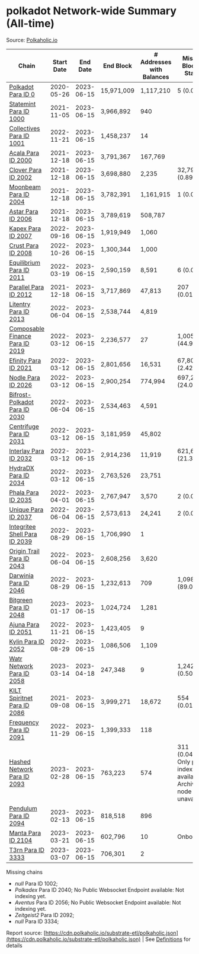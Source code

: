 # polkadot Network-wide Summary (All-time)

Source: [Polkaholic.io](https://polkaholic.io)


| Chain            | Start Date | End Date | End Block | # Addresses with Balances | Missing Blocks / Status |
| ---------------- | ---------- | ---------| --------- | ------------------------- | ----------------------- |
| [Polkadot Para ID 0](/polkadot/0-polkadot) | 2020-05-26 | 2023-06-15 | 15,971,009 |  1,117,210 | 5 (0.00%)  |
| [Statemint Para ID 1000](/polkadot/1000-statemint) | 2021-11-05 | 2023-06-15 | 3,966,892 |  940 |    |
| [Collectives Para ID 1001](/polkadot/1001-collectives) | 2022-11-21 | 2023-06-15 | 1,458,237 |  14 |    |
| [Acala Para ID 2000](/polkadot/2000-acala) | 2021-12-18 | 2023-06-15 | 3,791,367 |  167,769 |    |
| [Clover Para ID 2002](/polkadot/2002-clover) | 2021-12-18 | 2023-06-15 | 3,698,880 |  2,235 | 32,794 (0.89%)  |
| [Moonbeam Para ID 2004](/polkadot/2004-moonbeam) | 2021-12-18 | 2023-06-15 | 3,782,391 |  1,161,915 | 1 (0.00%)  |
| [Astar Para ID 2006](/polkadot/2006-astar) | 2021-12-18 | 2023-06-15 | 3,789,619 |  508,787 |    |
| [Kapex Para ID 2007](/polkadot/2007-kapex) | 2022-09-16 | 2023-06-15 | 1,919,949 |  1,060 |    |
| [Crust Para ID 2008](/polkadot/2008-crust) | 2022-10-26 | 2023-06-15 | 1,300,344 |  1,000 |    |
| [Equilibrium Para ID 2011](/polkadot/2011-equilibrium) | 2022-03-19 | 2023-06-15 | 2,590,159 |  8,591 | 6 (0.00%)  |
| [Parallel Para ID 2012](/polkadot/2012-parallel) | 2021-12-18 | 2023-06-15 | 3,717,869 |  47,813 | 207 (0.01%)  |
| [Litentry Para ID 2013](/polkadot/2013-litentry) | 2022-06-04 | 2023-06-15 | 2,538,744 |  4,819 |    |
| [Composable Finance Para ID 2019](/polkadot/2019-composable) | 2022-03-12 | 2023-06-15 | 2,236,577 |  27 | 1,005,164 (44.94%)  |
| [Efinity Para ID 2021](/polkadot/2021-efinity) | 2022-03-12 | 2023-06-15 | 2,801,656 |  16,531 | 67,803 (2.42%)  |
| [Nodle Para ID 2026](/polkadot/2026-nodle) | 2022-03-12 | 2023-06-15 | 2,900,254 |  774,994 | 697,249 (24.04%)  |
| [Bifrost-Polkadot Para ID 2030](/polkadot/2030-bifrost-dot) | 2022-06-04 | 2023-06-15 | 2,534,463 |  4,591 |    |
| [Centrifuge Para ID 2031](/polkadot/2031-centrifuge) | 2022-03-12 | 2023-06-15 | 3,181,959 |  45,802 |    |
| [Interlay Para ID 2032](/polkadot/2032-interlay) | 2022-03-12 | 2023-06-15 | 2,914,236 |  11,919 | 621,626 (21.33%)  |
| [HydraDX Para ID 2034](/polkadot/2034-hydradx) | 2022-03-12 | 2023-06-15 | 2,763,526 |  23,751 |    |
| [Phala Para ID 2035](/polkadot/2035-phala) | 2022-04-01 | 2023-06-15 | 2,767,947 |  3,570 | 2 (0.00%)  |
| [Unique Para ID 2037](/polkadot/2037-unique) | 2022-06-04 | 2023-06-15 | 2,573,613 |  24,241 | 2 (0.00%)  |
| [Integritee Shell Para ID 2039](/polkadot/2039-integritee-shell) | 2022-08-29 | 2023-06-15 | 1,706,990 |  1 |    |
| [Origin Trail Para ID 2043](/polkadot/2043-origintrail) | 2022-06-04 | 2023-06-15 | 2,608,256 |  3,620 |    |
| [Darwinia Para ID 2046](/polkadot/2046-darwinia) | 2022-08-29 | 2023-06-15 | 1,232,613 |  709 | 1,098,159 (89.09%)  |
| [Bitgreen Para ID 2048](/polkadot/2048-bitgreen) | 2023-01-17 | 2023-06-15 | 1,024,724 |  1,281 |    |
| [Ajuna Para ID 2051](/polkadot/2051-ajuna) | 2022-11-21 | 2023-06-15 | 1,423,405 |  9 |    |
| [Kylin Para ID 2052](/polkadot/2052-kylin) | 2022-08-29 | 2023-06-15 | 1,086,506 |  1,109 |    |
| [Watr Network Para ID 2058](/polkadot/2058-watr) | 2023-03-14 | 2023-04-18 | 247,348 |  9 | 1,242 (0.50%)  |
| [KILT Spiritnet Para ID 2086](/polkadot/2086-kilt) | 2021-09-08 | 2023-06-15 | 3,999,271 |  18,672 | 554 (0.01%)  |
| [Frequency Para ID 2091](/polkadot/2091-frequency) | 2022-11-29 | 2023-06-15 | 1,399,333 |  118 |    |
| [Hashed Network Para ID 2093](/polkadot/2093-hashed) | 2023-02-28 | 2023-06-15 | 763,223 |  574 | 311 (0.04%) Only partial index available: Archive node unavailable |
| [Pendulum Para ID 2094](/polkadot/2094-pendulum) | 2023-02-13 | 2023-06-15 | 818,518 |  896 |    |
| [Manta Para ID 2104](/polkadot/2104-manta) | 2023-03-21 | 2023-06-15 | 602,796 |  10 |   Onboarding |
| [T3rn Para ID 3333](/polkadot/3333-t3rn) | 2023-03-07 | 2023-06-15 | 706,301 |  2 |    |

Missing chains


* *null* Para ID 1002; 
* *Polkadex* Para ID 2040; No Public Websocket Endpoint available: Not indexing yet.
* *Aventus* Para ID 2056; No Public Websocket Endpoint available: Not indexing yet.
* *Zeitgeist2* Para ID 2092; 
* *null* Para ID 3334; 

Report source: [https://cdn.polkaholic.io/substrate-etl/polkaholic.json](https://cdn.polkaholic.io/substrate-etl/polkaholic.json) | See [Definitions](/DEFINITIONS.md) for details
